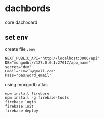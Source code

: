 # dachbords
 core dachboard

## set env
create file `.env`

``````
NEXT_PUBLIC_API="http://localhost:3000/api"
DB="mongodb://127.0.0.1:27017/app_name"
secret="dev"
Email="email@gmail.com"
Pass="password_email"
``````
using mongodb atlas

```
npm install firebase
npm install -g firebase-tools
firebase login
firebase init
firebase deploy
```